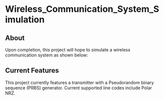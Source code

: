 # Wireless_Communication_System_Simulation

## About  

Upon completion, this project will hope to simulate a wireless communication system as shown below: 



## Current Features

This project currently features a transmitter with a Pseudorandom binary sequence (PRBS) generator. Current supported line codes include Polar NRZ. 
